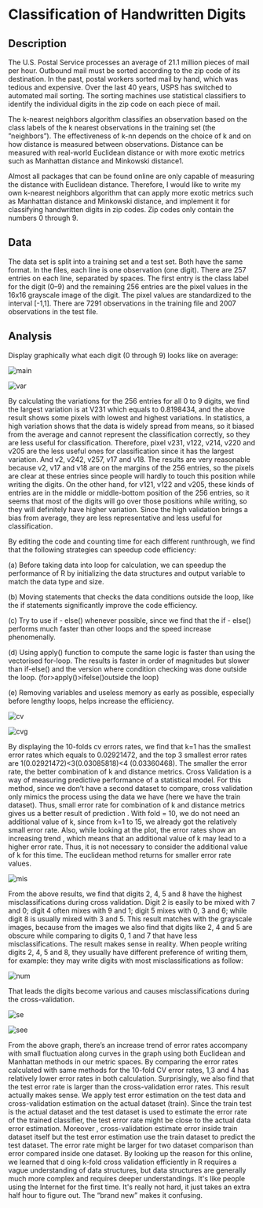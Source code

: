 # Classification of Handwritten Digits
## Description

The U.S. Postal Service processes an average of 21.1 million pieces of mail per hour. Outbound mail must be sorted according to the zip code of its destination. In the past, postal workers sorted mail by hand, which was tedious and expensive. Over the last 40 years, USPS has switched to automated mail sorting. The sorting machines use statistical classifiers to identify the individual digits in the zip code on each piece of mail.

The k-nearest neighbors algorithm classifies an observation based on the class labels of the k nearest observations in the training set (the ”neighbors”). The effectiveness of k-nn depends on the choice of k and on how distance is measured between observations. Distance can be measured with real-world Euclidean distance or with more exotic metrics such as Manhattan distance and Minkowski distance1.

Almost all packages that can be found online are only capable of measuring the distance with Euclidean distance. Therefore, I would like to write my own k-nearest neighbors algorithm that can apply more exotic metrics such as Manhattan distance and Minkowski distance, and implement it for classifying handwritten digits in zip codes. Zip codes only contain the numbers 0 through 9. 

## Data

The data set is split into a training set and a test set. Both have the same format. In the files, each line is one observation (one digit). There are 257 entries on each line, separated by spaces. The first entry is the class label for the digit (0–9) and the remaining 256 entries are the pixel values in the 16x16 grayscale image of the digit. The pixel values are standardized to the interval [-1,1]. There are 7291 observations in the training file and 2007 observations in the test file.

## Analysis

Display graphically what each digit (0 through 9) looks like on average:

![main](https://github.com/Qualia061/Data-Science-Projects/blob/master/Classifying%20handwritten%20digits/pics/main.png)

![var](https://github.com/Qualia061/Data-Science-Projects/blob/master/Classifying%20handwritten%20digits/pics/var.png)

By calculating the variations for the 256 entries for all 0 to 9 digits, we find the largest variation
is at V231 which equals to 0.8198434, and the above result shows some pixels with lowest and
highest variations. In statistics, a high variation shows that the data is widely spread from means,
so it biased from the average and cannot represent the classification correctly, so they are less
useful for classification. Therefore, pixel v231, v122, v214, v220 and v205 are the less useful
ones for classification since it has the largest variation. And v2, v242, v257, v17 and v18. The
results are very reasonable because v2, v17 and v18 are on the margins of the 256 entries, so the
pixels are clear at these entries since people will hardly to touch this position while writing the
digits. On the other hand, for v121, v122 and v205, these kinds of entries are in the middle or
middle-bottom position of the 256 entries, so it seems that most of the digits will go over those
positions while writing, so they will definitely have higher variation. Since the high validation
brings a bias from average, they are less representative and less useful for classification.

By editing the code and counting time for each different runthrough, we find that the following strategies can speedup code efficiency:

(a) Before taking data into loop for calculation, we can speedup the performance of R by
initializing the data structures and output variable to match the data type and size.

(b) Moving statements that checks the data conditions outside the loop, like the if statements
significantly improve the code efficiency.

(c) Try to use if - else() whenever possible, since we find that the if - else() performs much faster
than other loops and the speed increase phenomenally.

(d) Using apply() function to compute the same logic is faster than using the vectorised for-loop.
The results is faster in order of magnitudes but slower than if-else() and the version where
condition checking was done outside the loop. (for>apply()>ifelse()outside the loop)

(e) Removing variables and useless memory as early as possible, especially before lengthy loops,
helps increase the efficiency.


![cv](https://github.com/Qualia061/Data-Science-Projects/blob/master/Classifying%20handwritten%20digits/pics/cv.png)

![cvg](https://github.com/Qualia061/Data-Science-Projects/blob/master/Classifying%20handwritten%20digits/pics/cvg.png)

By displaying the 10-folds cv errors rates, we find that k=1 has the smallest error rates which
equals to 0.02921472, and the top 3 smallest error rates are 1(0.02921472)<3(0.03085818)<4
(0.03360468). The smaller the error rate, the better combination of k and distance metrics. Cross
Validation is a way of measuring predictive performance of a statistical model. For this method,
since we don’t have a second dataset to compare, cross validation only mimics the process using
the data we have (here we have the train dataset). Thus, small error rate for combination of k
and distance metrics gives us a better result of prediction . With fold = 10, we do not need an
additional value of k, since from k=1 to 15, we already got the relatively small error rate. Also,
while looking at the plot, the error rates show an increasing trend , which means that an
additional value of k may lead to a higher error rate. Thus, it is not necessary to consider the
additional value of k for this time. The euclidean method returns for smaller error rate
values.

![mis](https://github.com/Qualia061/Data-Science-Projects/blob/master/Classifying%20handwritten%20digits/pics/mis.png)

From the above results, we find that digits 2, 4, 5 and 8 have the highest misclassifications
during cross validation. Digit 2 is easily to be mixed with 7 and 0; digit 4 often mixes with 9 and
1; digit 5 mixes with 0, 3 and 6; while digit 8 is usually mixed with 3 and 5. This result matches
with the grayscale images, because from the images we also find that digits like 2, 4 and 5 are
obscure while comparing to digits 0, 1 and 7 that have less misclassifications. The result makes
sense in reality. When people writing digits 2, 4, 5 and 8, they usually have different preference
of writing them, for example: they may write digits with most misclassifications as follow:

![num](https://github.com/Qualia061/Data-Science-Projects/blob/master/Classifying%20handwritten%20digits/pics/num.png)

That leads the digits become various and causes misclassifications during the cross-validation.

![se](https://github.com/Qualia061/Data-Science-Projects/blob/master/Classifying%20handwritten%20digits/pics/se.png)

![see](https://github.com/Qualia061/Data-Science-Projects/blob/master/Classifying%20handwritten%20digits/pics/see.png)

From the above graph, there’s an increase trend of error rates accompany with small fluctuation
along curves in the graph using both Euclidean and Manhattan methods in our metric spaces. By
comparing the error rates calculated with same methods for the 10-fold CV error rates, 1,3 and 4
has relatively lower error rates in both calculation. Surprisingly, we also find that the test error
rate is larger than the cross-validation error rates. This result actually makes sense. We apply test
error estimation on the test data and cross-validation estimation on the actual dataset (train).
Since the train test is the actual dataset and the test dataset is used to estimate the error rate of the
trained classifier, the test error rate might be close to the actual data error estimation. Moreover ,
cross-validation estimate error inside train dataset itself but the test error estimation use the train
dataset to predict the test dataset. The error rate might be larger for two dataset comparison than
error compared inside one dataset. By looking up the reason for this online, we learned that
d oing k-fold cross validation efficiently in R requires a vague understanding of data structures,
but data structures are generally much more complex and requires deeper understandings. It's 
like people using the Internet for the first time. It's really not hard, it just takes an extra half hour
to figure out. The “brand new” makes it confusing.
 
